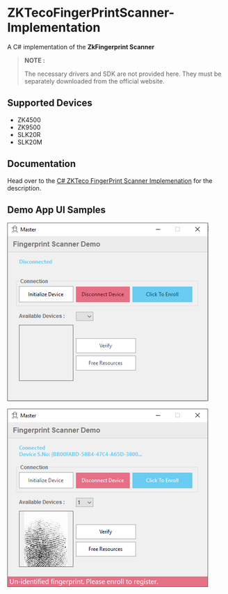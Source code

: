 # ZKTecoFingerPrintScanner-Implementation
A C# implementation of the **ZkFingerprint Scanner**



> **NOTE :** 
>
> The necessary drivers and SDK are not provided here. 
> They must be separately downloaded from the official website.



## Supported Devices

- ZK4500
- ZK9500
- SLK20R
- SLK20M



## Documentation

Head over to the [C# ZKTeco FingerPrint Scanner Implemenation](https://www.debuggershub.com/c-zkteco-fingerprint-scanner-implementation-zk4500-slk20m-slk20r-zk9500/) for the description.



## Demo App UI Samples

![Demo App Image](/resources/image1.png)

![Demo App Image 2](/resources/image2.png)





